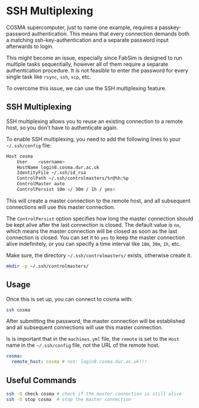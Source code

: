 # SSH Multiplexing

COSMA supercomputer, just to name one example, requires a passkey-password authentication.
This means that every connection demands both a matching ssh-key-authentication and a separate password input afterwards to login.

This might become an issue, especially since FabSim is designed to run multiple tasks sequentially, however all of them require a separate authentication procedure.
It is not feasible to enter the password for every single task like `rsync`, `ssh`, `scp`, etc.

To overcome this issue, we can use the SSH multiplexing feature.

## SSH Multiplexing

SSH multiplexing allows you to reuse an existing connection to a remote host, so you don't have to authenticate again.

To enable SSH multiplexing, you need to add the following lines to your `~/.ssh/config` file:

```sh
Host cosma
    User    <username>
    HostName login8.cosma.dur.ac.uk
    IdentityFile ~/.ssh/id_rsa
    ControlPath ~/.ssh/controlmasters/%r@%h:%p
    ControlMaster auto
    ControlPersist 10m </ 30m / 1h / yes>
```

This will create a master connection to the remote host, and all subsequent connections will use this master connection.

The `ControlPersist` option specifies how long the master connection should be kept alive after the last connection is closed.
The default value is `no`, which means the master connection will be closed as soon as the last connection is closed.
You can set it to `yes` to keep the master connection alive indefinitely, or you can specify a time interval like `10m`, `30m`, `1h`, etc.

Make sure, the directory `~/.ssh/controlmasters/` exists, otherwise create it.
```sh
mkdir -p ~/.ssh/controlmasters/
```

## Usage
Once this is set up, you can connect to cosma with:

```sh
ssh cosma
```

After submitting the password, the master connection will be established and all subsequent connections will use this master connection.

Is is important that in the `machines.yml` file, the `remote` is set to the `Host` name in the `~/.ssh/config` file, not the URL of the remote host.

```yaml
cosma:
  remote_host: cosma # not: login8.cosma.dur.ac.uk!!!
```

## Useful Commands

```sh
ssh -O check cosma # check if the master connection is still alive
ssh -O stop cosma  # stop the master connection
```
